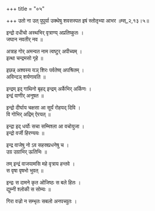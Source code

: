 +++
title = "०५"

+++
उतो ना उत् पुपूर्या उक्थेषु शवसस्पत इषं स्तोतृभ्या आभर ॥म्स्_२,१३।५॥  
    
इन्द्रो दधीचो अस्थभिर् वृत्राण्य् अप्रतिष्कुतः ।  
जघान नवतीर् नव ॥  
    
अत्राह गोर् अमन्वत नाम त्वष्टुर् अपीच्यम् ।  
इत्था चन्द्रमसो गृहे ॥  
    
इछन्न् अश्वस्य यञ् शिरः पर्वतेष्व् अपश्रितम् ।  
अविन्दञ् शर्यणावति ॥  
    
इन्द्रम् इद् गाथिनो बृहद् इन्द्रम् अर्केभिर् अर्किणः ।  
इन्द्रं वाणीर् अनूषत ॥  
    
  
इन्द्रो दीर्घाय चक्षसा आ सूर्यं रोहयद् दिवि ।  
वि गोभिर् अद्रिम् ऐरयत् ॥  
    
इन्द्रा इद् धर्योः सचा सम्मिश्ला आ वचोयुजा ।  
इन्द्रो वर्जी हिरण्ययः ॥  
    
इन्द्र वाजेषु नो ऽव सहस्रप्रधनेषु च ।  
उग्र उग्राभिर् ऊतिभिः ॥  
    
तम् इन्द्रं वाजयामसि महे वृत्राय हन्तवे ।  
स वृषा वृषभो भुवत् ॥  
    
इन्द्रः स दामने कृत ओजिष्ठः स बले हितः ।  
द्युम्नी श्लोकी स सोम्यः ॥  
    
गिरा वज्रो न सम्भृतः सबलो अनपच्युतः ।  

